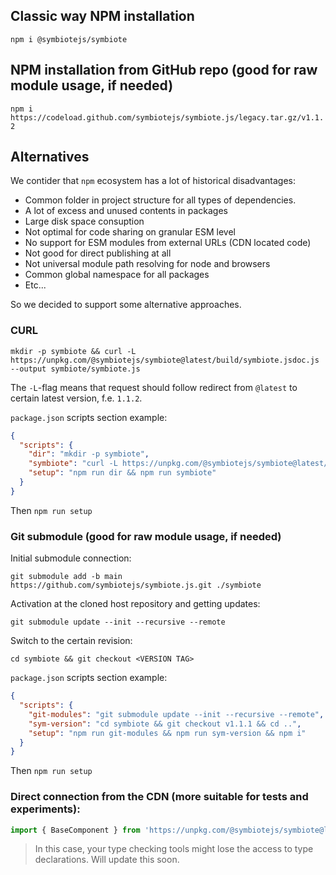 ## Classic way NPM installation

`npm i @symbiotejs/symbiote`

## NPM installation from GitHub repo (good for raw module usage, if needed)

`npm i https://codeload.github.com/symbiotejs/symbiote.js/legacy.tar.gz/v1.1.2`

## Alternatives

We contider that `npm` ecosystem has a lot of historical disadvantages:

* Common folder in project structure for all types of dependencies.
* A lot of excess and unused contents in packages
* Large disk space consuption
* Not optimal for code sharing on granular ESM level
* No support for ESM modules from external URLs (CDN located code)
* Not good for direct publishing at all
* Not universal module path resolving for node and browsers
* Common global namespace for all packages
* Etc...

So we decided to support some alternative approaches.

### CURL

`mkdir -p symbiote && curl -L https://unpkg.com/@symbiotejs/symbiote@latest/build/symbiote.jsdoc.js --output symbiote/symbiote.js`

The `-L`-flag means that request should follow redirect from `@latest` to certain latest version, f.e. `1.1.2`.

`package.json` scripts section example:
```json
{
  "scripts": {
    "dir": "mkdir -p symbiote",
    "symbiote": "curl -L https://unpkg.com/@symbiotejs/symbiote@latest/build/symbiote.jsdoc.js --output symbiote/symbiote.js",
    "setup": "npm run dir && npm run symbiote"
  }
}
```
Then `npm run setup`

### Git submodule (good for raw module usage, if needed)

Initial submodule connection:

`git submodule add -b main https://github.com/symbiotejs/symbiote.js.git ./symbiote`

Activation at the cloned host repository and getting updates: 

`git submodule update --init --recursive --remote`

Switch to the certain revision:

`cd symbiote && git checkout <VERSION TAG>`

`package.json` scripts section example:
```json
{
  "scripts": {
    "git-modules": "git submodule update --init --recursive --remote",
    "sym-version": "cd symbiote && git checkout v1.1.1 && cd ..",
    "setup": "npm run git-modules && npm run sym-version && npm i"
  }
}
```
Then `npm run setup`

### Direct connection from the CDN (more suitable for tests and experiments):

```js
import { BaseComponent } from 'https://unpkg.com/@symbiotejs/symbiote@latest/build/symbiote.base.min.js';
```

> In this case, your type checking tools might lose the access to type declarations. Will update this soon.
